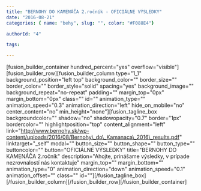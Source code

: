 ```yaml
---
title: "BERNOHY DO KAMENÁČA 2.ročník - OFICIÁLNE VÝSLEDKY"
date: "2016-08-21"
categories: { name: "behy", slug: "", color: "#F088E4"}

authorId: "4"

tags:

---
```


\[fusion\_builder\_container hundred\_percent="yes" overflow="visible"\]\[fusion\_builder\_row\]\[fusion\_builder\_column type="1\_1" background\_position="left top" background\_color="" border\_size="" border\_color="" border\_style="solid" spacing="yes" background\_image="" background\_repeat="no-repeat" padding="" margin\_top="0px" margin\_bottom="0px" class="" id="" animation\_type="" animation\_speed="0.3" animation\_direction="left" hide\_on\_mobile="no" center\_content="no" min\_height="none"\]\[fusion\_tagline\_box backgroundcolor="" shadow="no" shadowopacity="0.7" border="1px" bordercolor="" highlightposition="top" content\_alignment="left" link="http://www.bernohy.sk/wp-content/uploads/2016/08/Bernohy\_do\_Kamanaca\_2016\_results.pdf" linktarget="\_self" modal="" button\_size="" button\_shape="" button\_type="" buttoncolor="" button="OFICIÁLNE VÝSLEDKY" title="BERNOHY DO KAMENÁČA 2.ročník" description="Ahojte, prinášame výsledky, v prípade nezrovnalostí nás kontaktuje" margin\_top="" margin\_bottom="" animation\_type="0" animation\_direction="down" animation\_speed="0.1" animation\_offset="" class="" id=""\]\[/fusion\_tagline\_box\]\[/fusion\_builder\_column\]\[/fusion\_builder\_row\]\[/fusion\_builder\_container\]
